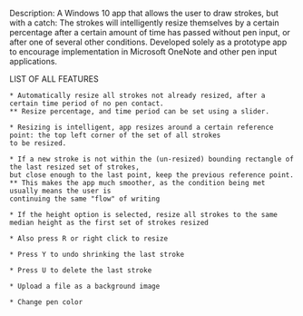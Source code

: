 

Description: A Windows 10 app that allows the user to draw strokes, but with a catch: 
The strokes will intelligently resize themselves by a certain percentage after a 
certain amount of time has passed without pen input, or after one of several other conditions. 
Developed solely as a prototype app to encourage implementation in Microsoft OneNote and other pen input applications.


LIST OF ALL FEATURES

    * Automatically resize all strokes not already resized, after a certain time period of no pen contact. 
    ** Resize percentage, and time period can be set using a slider.
    
    * Resizing is intelligent, app resizes around a certain reference point: the top left corner of the set of all strokes 
    to be resized.
    
    * If a new stroke is not within the (un-resized) bounding rectangle of the last resized set of strokes, 
    but close enough to the last point, keep the previous reference point.
    ** This makes the app much smoother, as the condition being met usually means the user is 
    continuing the same "flow" of writing
    
    * If the height option is selected, resize all strokes to the same median height as the first set of strokes resized
    
    * Also press R or right click to resize
    
    * Press Y to undo shrinking the last stroke
    
    * Press U to delete the last stroke
    
    * Upload a file as a background image
    
    * Change pen color
    
